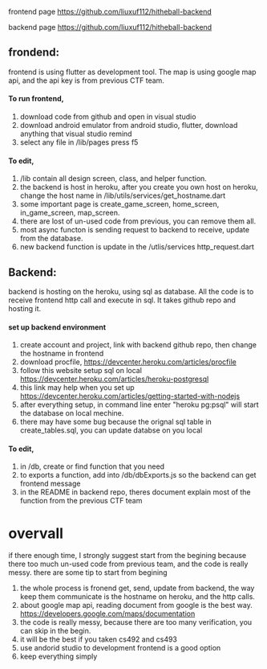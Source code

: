frontend page
https://github.com/liuxuf112/hitheball-backend

backend page
https://github.com/liuxuf112/hitheball-backend



## frondend:

frontend is using flutter as development tool. The map is using google map api, and the api key is from previous CTF team.

#### To run frontend, 
1. download code from github and open in visual studio
2. download android emulator from android studio, flutter, download anything that visual studio remind
3. select any file in /lib/pages press f5 



#### To edit,
1. /lib contain all design screen, class, and helper function. 
2. the backend is host in heroku, after you create you own host on heroku, change the host name in /lib/utils/services/get_hostname.dart
3. some important page is create_game_screen, home_screen, in_game_screen, map_screen.
4. there are lost of un-used code from previous, you can remove them all.
5. most async functon is sending request to backend to receive, update from the database.
6. new backend function is update in the /utlis/services http_request.dart




## Backend:

backend is hosting on the heroku, using sql as database. All the code is to receive frontend http call and execute in sql. It takes github repo and hosting it. 

#### set up backend environment
1. create account and project, link with backend github repo, then change the hostname in frontend
2. download procfile, https://devcenter.heroku.com/articles/procfile
3. follow this website setup sql on local https://devcenter.heroku.com/articles/heroku-postgresql
4. this link may help when you set up https://devcenter.heroku.com/articles/getting-started-with-nodejs
5. after everything setup, in command line enter "heroku pg:psql" will start the database on local mechine.
6. there may have some bug because the orignal sql table in create_tables.sql, you can update databse on you local 
 
#### To edit,
1. in /db, create or find function that you need
2. to exports a function, add into /db/dbExports.js so the backend can get frontend message
3. in the README in backend repo, theres document explain most of the function from the previous CTF team

# overvall
if there enough time, I strongly suggest start from the begining because there too much un-used code from previous team, and the code is really messy. there are some tip to start from begining
1. the whole process is fronend get, send, update from backend, the way keep them communicate is the hostname on heroku, and the http calls.
2. about google map api, reading document from google is the best way. https://developers.google.com/maps/documentation
3. the code is really messy, because there are too many verification, you can skip in the begin.
4. it will be the best if you taken cs492 and cs493
5. use andorid studio to development frontend is a good option 
6. keep everything simply

